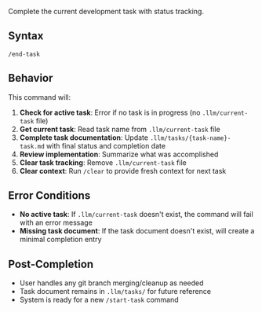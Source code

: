 Complete the current development task with status tracking.

## Syntax
```
/end-task
```

## Behavior
This command will:
1. **Check for active task**: Error if no task is in progress (no `.llm/current-task` file)
2. **Get current task**: Read task name from `.llm/current-task` file
3. **Complete task documentation**: Update `.llm/tasks/{task-name}-task.md` with final status and completion date
4. **Review implementation**: Summarize what was accomplished
5. **Clear task tracking**: Remove `.llm/current-task` file
6. **Clear context**: Run `/clear` to provide fresh context for next task

## Error Conditions
- **No active task**: If `.llm/current-task` doesn't exist, the command will fail with an error message
- **Missing task document**: If the task document doesn't exist, will create a minimal completion entry

## Post-Completion
- User handles any git branch merging/cleanup as needed
- Task document remains in `.llm/tasks/` for future reference
- System is ready for a new `/start-task` command
